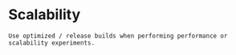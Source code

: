 # Scalability

```{note}
Use optimized / release builds when performing performance or scalability experiments.
```
